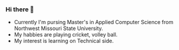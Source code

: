 ### Hi there 👋


* Currently I'm pursing Master's in Applied Computer Science from Northwest Missouri State University.
* My habbies are playing cricket, volley ball.
* My interest is learning on Technical side.



